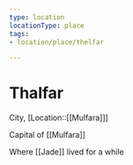 ```yaml
---
type: location
locationType: place
tags: 
- location/place/thelfar

---
```


# Thalfar
City, [Location::[[Mulfara]]]

Capital of [[Mulfara]]

Where [[Jade]] lived for a while
